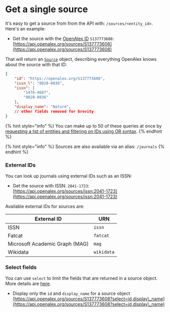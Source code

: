 # Get a single source

It's easy to get a source from from the API with: `/sources/<entity_id>`. Here's an example:

* Get the source with the [OpenAlex ID](../../how-to-use-the-api/get-single-entities/#the-openalex-id) `S137773608`: \
  [https://api.openalex.org/sources/S137773608](https://api.openalex.org/sources/S137773608)

That will return an [`Source`](venue-object.md) object, describing everything OpenAlex knows about the source with that ID:

```json
{
    "id": "https://openalex.org/S137773608",
    "issn_l": "0028-0836",
    "issn": [
        "1476-4687",
        "0028-0836"
    ],
    "display_name": "Nature",
    // other fields removed for brevity
}
```

{% hint style="info" %}
You can make up to 50 of these queries at once by [requesting a list of entities and filtering on IDs using OR syntax](../../how-to-use-the-api/get-lists-of-entities/filter-entity-lists.md#addition-or).
{% endhint %}

{% hint style="info" %}
Sources are also available via an alias: `/journals`
{% endhint %}

### External IDs

You can look up journals using external IDs such as an ISSN:

* Get the source with ISSN: `2041-1723`:\
  [https://api.openalex.org/sources/issn:2041-1723](https://api.openalex.org/sources/issn:2041-1723)

Available external IDs for sources are:

| External ID                    | URN        |
| ------------------------------ | ---------- |
| ISSN                           | `issn`     |
| Fatcat                         | `fatcat`   |
| Microsoft Academic Graph (MAG) | `mag`      |
| Wikidata                       | `wikidata` |

### Select fields

You can use `select` to limit the fields that are returned in a source object. More details are [here](../../how-to-use-the-api/get-lists-of-entities/select-fields.md).

* Display only the `id` and `display_name` for a source object\
  [https://api.openalex.org/sources/S137773608?select=id,display\_name](https://api.openalex.org/sources/S137773608?select=id,display\_name)
